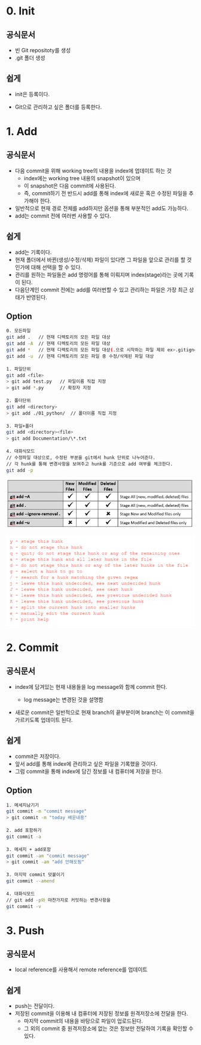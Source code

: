 # 0. Init

## 공식문서

- 빈 Git repositoty를 생성
- .git 폴더 생성

## 쉽게

- init은 등록이다.

- Git으로 관리하고 싶은 폴더를 등록한다.



# 1. Add

## 공식문서

- 다음 commit을 위해 working tree의 내용을 index에 업데이트 하는 것
  - index에는 working tree 내용의 snapshot이 있으며
  - 이 snapshot은 다음 commit에 사용된다.
  - 즉, commit하기 전 반드시 add를 통해 index에 새로운 혹은 수정된 파일을 추가해야 한다. 
- 일반적으로 현재 경로 전체를 add하지만 옵션을 통해 부분적인 add도 가능하다.
- add는 commit 전에 여러번 사용할 수 있다. 

## 쉽게

- add는 기록이다.
- 현재 폴더에서 바뀐(생성/수정/삭제) 파일이 있다면 그 파일을 앞으로 관리를 할 것인가에 대해 선택을 할 수 있다.
- 관리를 원하는 파일들은 add 명령어를 통해 이뤄지며 index(stage)라는 곳에 기록이 된다.
- 다음단계인 commit 전에는 add를 여러번할 수 있고 관리하는 파일은 가장 최근 상태가 반영된다.

## Option

```bash
0. 모든파일
git add .	// 현재 디렉토리의 모든 파일 대상
git add -A	// 현재 디렉토리의 모든 파일 대상
git add *	// 현재 디렉토리의 모든 파일 대상(.으로 시작하는 파일 제외 ex>.gitignore)
git add -u	// 현재 디렉토리의 모든 파일 중 수정/삭제된 파일 대상

1. 파일단위
git add <file>
> git add test.py	// 파일이름 직접 지정
> git add *.py		// 확장자 지정

2. 폴더단위
git add <directory>
> git add ./01_python/	// 폴더이름 직접 지정

3. 파일+폴더
git add <directory><file>
> git add Documentation/\*.txt

4. 대화식모드
// 수정파일 대상으로, 수정된 부분을 git에서 hunk 단위로 나누어준다. 
// 각 hunk를 통해 변경사항을 보여주고 hunk를 기준으로 add 여부를 체크한다.
git add -p
```

![image-20200712212629114](git.assets/image-20200712212629114.png)

![image-20200712213844572](git.assets/image-20200712213844572.png)



# 2. Commit

## 공식문서

- index에 담겨있는 현재 내용들을 log message와 함께 commit 한다.
  - log message는 변경된 것을 설명함

- 새로운 commit은 일반적으로 현재 branch의 끝부분이며 branch는 이 commit을 가르키도록 업데이트 된다.

## 쉽게

- commit은 저장이다.
- 앞서 add를 통해 index에 관리하고 싶은 파일을 기록했을 것이다.
- 그럼 commit을 통해 index에 담긴 정보를 내 컴퓨터에 저장을 한다.

## Option

```bash
1. 메세지남기기
git commit -m "commit message"
> git commit -m "today 배운내용"

2. add 포함하기
git commit -a

3. 메세지 + add포함
git commit -am "commit message"
> git commit -am "add 안해도됨"

3. 마지막 commit 덧붙이기
git commit --amend

4. 대화식모드
// git add -p와 마찬가지로 커밋하는 변경사항을 
git commit -v
```



# 3. Push

## 공식문서

- local reference를 사용해서 remote reference를 업데이트

## 쉽게

- push는 전달이다.
- 저장된 commit을 이용해 내 컴퓨터에 저장된 정보를 원격저장소에 전달을 한다.
  - 마지막 commit의 내용을 바탕으로 파일이 업로드된다.
  - 그 외의 commit 중 원격저장소에 없는 것은 정보만 전달하여 기록을 확인할 수 있다.

